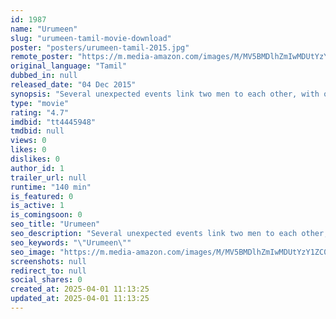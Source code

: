 ```yaml
---
id: 1987
name: "Urumeen"
slug: "urumeen-tamil-movie-download"
poster: "posters/urumeen-tamil-2015.jpg"
remote_poster: "https://m.media-amazon.com/images/M/MV5BMDlhZmIwMDUtYzY1ZC00NzIxLTliODAtOGViODk3MTlkZmY4XkEyXkFqcGc@._V1_SX300.jpg"
original_language: "Tamil"
dubbed_in: null
released_date: "04 Dec 2015"
synopsis: "Several unexpected events link two men to each other, with one of them finding out about their two births old relation through a magical book."
type: "movie"
rating: "4.7"
imdbid: "tt4445948"
tmdbid: null
views: 0
likes: 0
dislikes: 0
author_id: 1
trailer_url: null
runtime: "140 min"
is_featured: 0
is_active: 1
is_comingsoon: 0
seo_title: "Urumeen"
seo_description: "Several unexpected events link two men to each other, with one of them finding out about their two births old relation through a magical book."
seo_keywords: "\"Urumeen\""
seo_image: "https://m.media-amazon.com/images/M/MV5BMDlhZmIwMDUtYzY1ZC00NzIxLTliODAtOGViODk3MTlkZmY4XkEyXkFqcGc@._V1_SX300.jpg"
screenshots: null
redirect_to: null
social_shares: 0
created_at: 2025-04-01 11:13:25
updated_at: 2025-04-01 11:13:25
---
```


